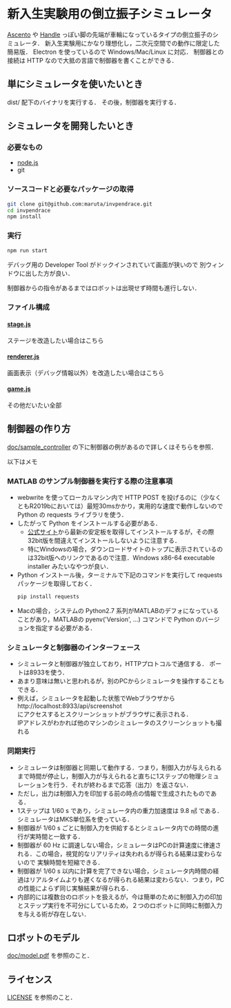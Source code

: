 # 新入生実験用の倒立振子シミュレータ

[Ascento](https://www.ascento.ethz.ch/) や [Handle](https://www.bostondynamics.com/handle) っぽい脚の先端が車輪になっているタイプの倒立振子のシミュレータ．
新入生実験用にかなり理想化し，二次元空間での動作に限定した簡易版．
Electron を使っているので Windows/Mac/Linux に対応．
制御器との接続は HTTP なので大抵の言語で制御器を書くことができる．

## 単にシミュレータを使いたいとき

dist/ 配下のバイナリを実行する．
その後，制御器を実行する．

## シミュレータを開発したいとき

### 必要なもの
* [node.js](https://nodejs.org/ja/)
* git

### ソースコードと必要なパッケージの取得

``` sh
git clone git@github.com:maruta/invpendrace.git
cd invpendrace
npm install
```

### 実行

```sh
npm run start
```

デバッグ用の Developer Tool がドックインされていて画面が狭いので
別ウィンドウに出した方が良い．

制御器からの指令があるまではロボットは出現せず時間も進行しない．

### ファイル構成

#### [stage.js](stage.js)
ステージを改造したい場合はこちら

#### [renderer.js](renderer.js)
画面表示（デバッグ情報以外）を改造したい場合はこちら

#### [game.js](game.js)
その他だいたい全部

## 制御器の作り方

[doc/sample_controller](doc/sample_controller) の下に制御器の例があるので詳しくはそちらを参照．

以下はメモ


### MATLAB のサンプル制御器を実行する際の注意事項

* webwrite を使ってローカルマシン内で HTTP POST を投げるのに（少なくともR2019bにおいては）最短30msかかり，実用的な速度で動作しないので Python の requests ライブラリを使う．
* したがって Python をインストールする必要がある．  
    * [公式サイト](https://www.python.org/)から最新の安定板を取得してインストールするが，その際32bit版を間違えてインストールしないように注意する．
    * 特にWindowsの場合，ダウンロードサイトのトップに表示されているのは32bit版へのリンクであるので注意．Windows x86-64 executable installer みたいなやつが良い．
* Python インストール後，ターミナルで下記のコマンドを実行して requests パッケージを取得しておく．
    ```sh
    pip install requests
    ```
* Macの場合，システムの Python2.7 系列がMATLABのデフォになっていることがあり，MATLABの pyenv('Version', ...) コマンドで Python のバージョンを指定する必要がある．

### シミュレータと制御器のインターフェース

* シミュレータと制御器が独立しており，HTTPプロトコルで通信する．
  ポートは8933を使う．
* あまり意味は無いと思われるが，別のPCからシミュレータを操作することもできる．
* 例えば，シミュレータを起動した状態でWebブラウザから  
  http://localhost:8933/api/screenshot  
  にアクセスするとスクリーンショットがブラウザに表示される．  
  IPアドレスがわかれば他のマシンのシミュレータのスクリーンショットも撮れる

### 同期実行

* シミュレータは制御器と同期して動作する．つまり，制御入力が与えられるまで時間が停止し，制御入力が与えられると直ちに1ステップの物理シミュレーションを行う．それが終わるまで応答（出力）を返さない．
* ただし，出力は制御入力を印加する前の時点の情報で生成されたものである．
* 1ステップは 1/60 s であり，シミュレータ内の重力加速度は 9.8 ㎨ である．シミュレータはMKS単位系を使っている．
* 制御器が 1/60 s ごとに制御入力を供給するとシミュレータ内での時間の進行が実時間と一致する．
* 制御器が 60 Hz に調速しない場合，シミュレータはPCの計算速度に律速される．この場合，視覚的なリアリティは失われるが得られる結果は変わらないので 実験時間を短縮できる．
* 制御器が 1/60 s 以内に計算を完了できない場合，シミュレータ内時間の経過はリアルタイムよりも遅くなるが得られる結果は変わらない．つまり，PCの性能によらず同じ実験結果が得られる．
* 内部的には複数台のロボットを扱えるが，今は簡単のために制御入力の印加とステップ実行を不可分にしているため，２つのロボットに同時に制御入力を与える術が存在しない．

## ロボットのモデル

[doc/model.pdf](doc/model.pdf) を参照のこと．

## ライセンス

[LICENSE](LICENSE) を参照のこと．
